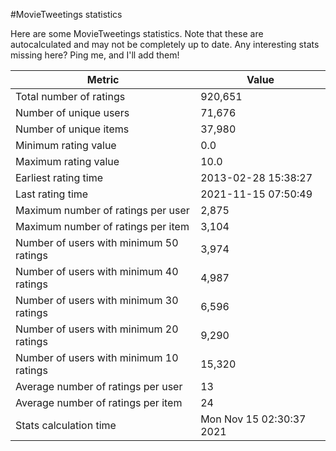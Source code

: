 #MovieTweetings statistics

Here are some MovieTweetings statistics. Note that these are autocalculated and may not be completely up to date. Any interesting stats missing here? Ping me, and I'll add them!

Metric | Value
--- | ---
Total number of ratings                 | 920,651
Number of unique users                  | 71,676
Number of unique items                  | 37,980
Minimum rating value                    | 0.0
Maximum rating value                    | 10.0
Earliest rating time                    | 2013-02-28 15:38:27
Last rating time                        | 2021-11-15 07:50:49
Maximum number of ratings per user      | 2,875
Maximum number of ratings per item      | 3,104
Number of users with minimum 50 ratings | 3,974
Number of users with minimum 40 ratings | 4,987
Number of users with minimum 30 ratings | 6,596
Number of users with minimum 20 ratings | 9,290
Number of users with minimum 10 ratings | 15,320
Average number of ratings per user      | 13
Average number of ratings per item      | 24
Stats calculation time                  | Mon Nov 15 02:30:37 2021


